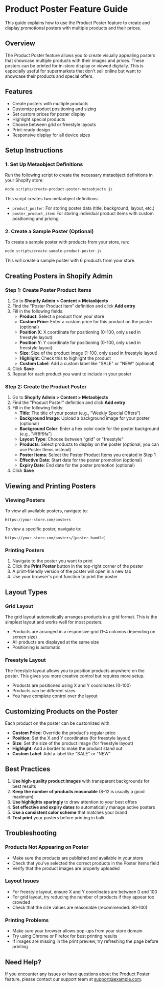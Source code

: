 # Product Poster Feature Guide

This guide explains how to use the Product Poster feature to create and display promotional posters with multiple products and their prices.

## Overview

The Product Poster feature allows you to create visually appealing posters that showcase multiple products with their images and prices. These posters can be printed for in-store display or viewed digitally. This is especially useful for supermarkets that don't sell online but want to showcase their products and special offers.

## Features

- Create posters with multiple products
- Customize product positioning and sizing
- Set custom prices for poster display
- Highlight special products
- Choose between grid or freestyle layouts
- Print-ready design
- Responsive display for all device sizes

## Setup Instructions

### 1. Set Up Metaobject Definitions

Run the following script to create the necessary metaobject definitions in your Shopify store:

```bash
node scripts/create-product-poster-metaobjects.js
```

This script creates two metaobject definitions:
- `product_poster`: For storing poster data (title, background, layout, etc.)
- `poster_product_item`: For storing individual product items with custom positioning and pricing

### 2. Create a Sample Poster (Optional)

To create a sample poster with products from your store, run:

```bash
node scripts/create-sample-product-poster.js
```

This will create a sample poster with 6 products from your store.

## Creating Posters in Shopify Admin

### Step 1: Create Poster Product Items

1. Go to **Shopify Admin > Content > Metaobjects**
2. Find the "Poster Product Item" definition and click **Add entry**
3. Fill in the following fields:
   - **Product**: Select a product from your store
   - **Custom Price**: Enter a custom price for this product on the poster (optional)
   - **Position X**: X coordinate for positioning (0-100, only used in freestyle layout)
   - **Position Y**: Y coordinate for positioning (0-100, only used in freestyle layout)
   - **Size**: Size of the product image (1-100, only used in freestyle layout)
   - **Highlight**: Check this to highlight the product
   - **Custom Label**: Add a custom label like "SALE" or "NEW" (optional)
4. Click **Save**
5. Repeat for each product you want to include in your poster

### Step 2: Create the Product Poster

1. Go to **Shopify Admin > Content > Metaobjects**
2. Find the "Product Poster" definition and click **Add entry**
3. Fill in the following fields:
   - **Title**: The title of your poster (e.g., "Weekly Special Offers")
   - **Background Image**: Upload a background image for your poster (optional)
   - **Background Color**: Enter a hex color code for the poster background (e.g., "#f8f9fa")
   - **Layout Type**: Choose between "grid" or "freestyle"
   - **Products**: Select products to display on the poster (optional, you can use Poster Items instead)
   - **Poster Items**: Select the Poster Product Items you created in Step 1
   - **Effective Date**: Start date for the poster promotion (optional)
   - **Expiry Date**: End date for the poster promotion (optional)
4. Click **Save**

## Viewing and Printing Posters

### Viewing Posters

To view all available posters, navigate to:
```
https://your-store.com/posters
```

To view a specific poster, navigate to:
```
https://your-store.com/posters/[poster-handle]
```

### Printing Posters

1. Navigate to the poster you want to print
2. Click the **Print Poster** button in the top-right corner of the poster
3. A print-friendly version of the poster will open in a new tab
4. Use your browser's print function to print the poster

## Layout Types

### Grid Layout

The grid layout automatically arranges products in a grid format. This is the simplest layout and works well for most posters.

- Products are arranged in a responsive grid (1-4 columns depending on screen size)
- All products are displayed at the same size
- Positioning is automatic

### Freestyle Layout

The freestyle layout allows you to position products anywhere on the poster. This gives you more creative control but requires more setup.

- Products are positioned using X and Y coordinates (0-100)
- Products can be different sizes
- You have complete control over the layout

## Customizing Products on the Poster

Each product on the poster can be customized with:

- **Custom Price**: Override the product's regular price
- **Position**: Set the X and Y coordinates (for freestyle layout)
- **Size**: Set the size of the product image (for freestyle layout)
- **Highlight**: Add a border to make the product stand out
- **Custom Label**: Add a label like "SALE" or "NEW"

## Best Practices

1. **Use high-quality product images** with transparent backgrounds for best results
2. **Keep the number of products reasonable** (8-12 is usually a good maximum)
3. **Use highlights sparingly** to draw attention to your best offers
4. **Set effective and expiry dates** to automatically manage active posters
5. **Use a consistent color scheme** that matches your brand
6. **Test print** your posters before printing in bulk

## Troubleshooting

### Products Not Appearing on Poster

- Make sure the products are published and available in your store
- Check that you've selected the correct products in the Poster Items field
- Verify that the product images are properly uploaded

### Layout Issues

- For freestyle layout, ensure X and Y coordinates are between 0 and 100
- For grid layout, try reducing the number of products if they appear too crowded
- Check that the size values are reasonable (recommended: 80-100)

### Printing Problems

- Make sure your browser allows pop-ups from your store domain
- Try using Chrome or Firefox for best printing results
- If images are missing in the print preview, try refreshing the page before printing

## Need Help?

If you encounter any issues or have questions about the Product Poster feature, please contact our support team at support@example.com.
